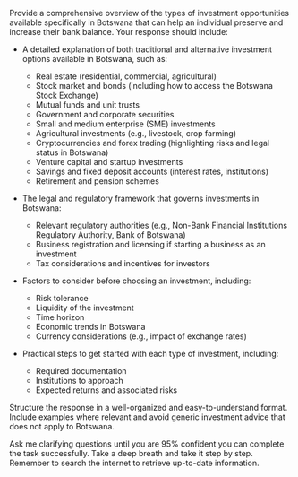 Provide a comprehensive overview of the types of investment opportunities available specifically in Botswana that can help an individual preserve and increase their bank balance. Your response should include:

- A detailed explanation of both traditional and alternative investment options available in Botswana, such as:
  - Real estate (residential, commercial, agricultural)
  - Stock market and bonds (including how to access the Botswana Stock Exchange)
  - Mutual funds and unit trusts
  - Government and corporate securities
  - Small and medium enterprise (SME) investments
  - Agricultural investments (e.g., livestock, crop farming)
  - Cryptocurrencies and forex trading (highlighting risks and legal status in Botswana)
  - Venture capital and startup investments
  - Savings and fixed deposit accounts (interest rates, institutions)
  - Retirement and pension schemes

- The legal and regulatory framework that governs investments in Botswana:
  - Relevant regulatory authorities (e.g., Non-Bank Financial Institutions Regulatory Authority, Bank of Botswana)
  - Business registration and licensing if starting a business as an investment
  - Tax considerations and incentives for investors

- Factors to consider before choosing an investment, including:
  - Risk tolerance
  - Liquidity of the investment
  - Time horizon
  - Economic trends in Botswana
  - Currency considerations (e.g., impact of exchange rates)

- Practical steps to get started with each type of investment, including:
  - Required documentation
  - Institutions to approach
  - Expected returns and associated risks

Structure the response in a well-organized and easy-to-understand format. Include examples where relevant and avoid generic investment advice that does not apply to Botswana.

Ask me clarifying questions until you are 95% confident you can complete the task successfully. Take a deep breath and take it step by step. Remember to search the internet to retrieve up-to-date information.